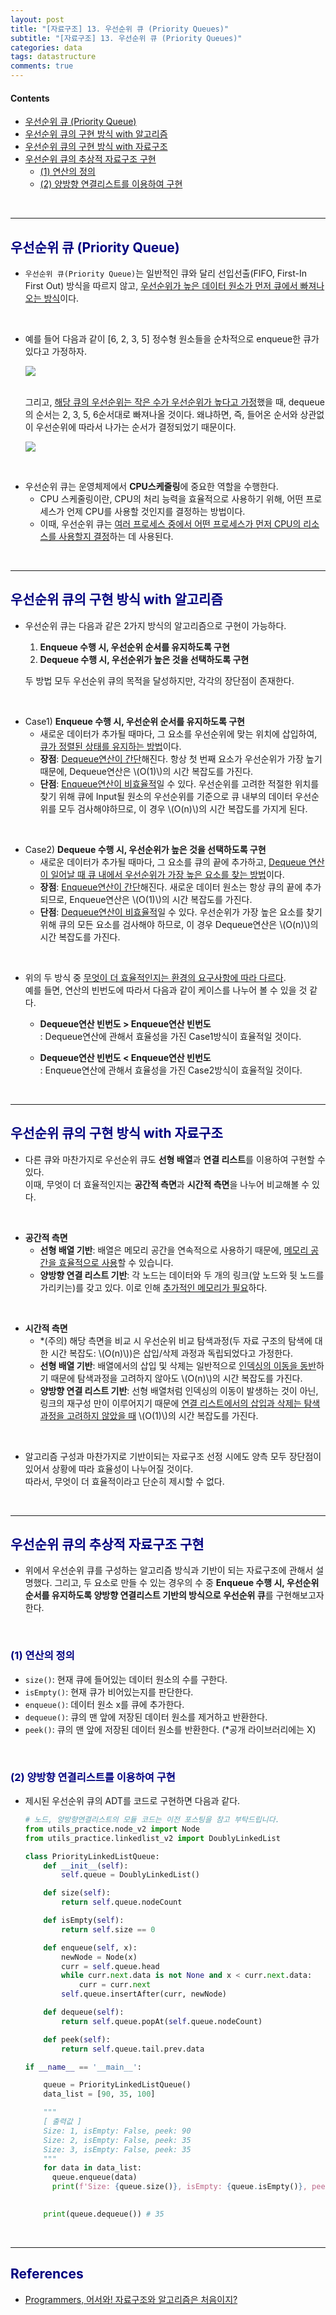 ```yaml
---
layout: post
title: "[자료구조] 13. 우선순위 큐 (Priority Queues)"
subtitle: "[자료구조] 13. 우선순위 큐 (Priority Queues)"
categories: data
tags: datastructure
comments: true
---
```

#### Contents
- [우선순위 큐 (Priority Queue)](#span-stylecolornavy우선순위-큐-priority-queuespan)
- [우선순위 큐의 구현 방식 with 알고리즘](#span-stylecolornavy우선순위-큐의-구현-방식-with-알고리즘span)
- [우선순위 큐의 구현 방식 with 자료구조](#span-stylecolornavy우선순위-큐의-구현-방식-with-자료구조span)
- [우선순위 큐의 추상적 자료구조 구현](#span-stylecolornavy우선순위-큐의-추상적-자료구조-구현span)
  - [(1) 연산의 정의](#span-stylecolornavy1-연산의-정의span)
  - [(2) 양방향 연결리스트를 이용하여 구현](#span-stylecolornavy2-양방향-연결리스트를-이용하여-구현span)

<br>

---

## <span style="color:navy">우선순위 큐 (Priority Queue)<span>

- `우선순위 큐(Priority Queue)`는 일반적인 큐와 달리 선입선출(FIFO, First-In First Out) 방식을 따르지 않고, <u>우선순위가 높은 데이터 원소가 먼저 큐에서 빠져나오는 방식</u>이다.

<br>

- 예를 들어 다음과 같이 [6, 2, 3, 5] 정수형 원소들을 순차적으로 enqueue한 큐가 있다고 가정하자.
    
  [![](https://mermaid.ink/img/eyJjb2RlIjoiICAgIGZsb3djaGFydCBUQlxuICAgIGNsYXNzRGVmIGdyZWVuIGZpbGw6Z3JlZW4sIHN0cm9rZTpibGFjaywgc3Ryb2tlLXdpZHRoOjJweCwgY29sb3I6d2hpdGVcbiAgICBcbiAgICBOb2RlMShcIjZcIilcbiAgICBOb2RlMihcIjJcIilcbiAgICBOb2RlMyhcIjNcIilcbiAgICBOb2RlNChcIjVcIilcbiAgICBcbiAgICBzdWJncmFwaCBcIlF1ZXVlXCJcbiAgICBcdE5vZGUxIC0tLSBOb2RlMiAtLS0gTm9kZTMgLS0tIE5vZGU0XG4gICAgZW5kOyIsIm1lcm1haWQiOnsidGhlbWUiOiJkZWZhdWx0In0sInVwZGF0ZUVkaXRvciI6ZmFsc2V9)](https://mermaid-js.github.io/docs/deprecated-editor/#/edit/eyJjb2RlIjoiICAgIGZsb3djaGFydCBUQlxuICAgIGNsYXNzRGVmIGdyZWVuIGZpbGw6Z3JlZW4sIHN0cm9rZTpibGFjaywgc3Ryb2tlLXdpZHRoOjJweCwgY29sb3I6d2hpdGVcbiAgICBcbiAgICBOb2RlMShcIjZcIilcbiAgICBOb2RlMihcIjJcIilcbiAgICBOb2RlMyhcIjNcIilcbiAgICBOb2RlNChcIjVcIilcbiAgICBcbiAgICBzdWJncmFwaCBcIlF1ZXVlXCJcbiAgICBcdE5vZGUxIC0tLSBOb2RlMiAtLS0gTm9kZTMgLS0tIE5vZGU0XG4gICAgZW5kOyIsIm1lcm1haWQiOnsidGhlbWUiOiJkZWZhdWx0In0sInVwZGF0ZUVkaXRvciI6ZmFsc2V9)
    
  <br>  
  그리고, <u>해당 큐의 우선순위는 작은 수가 우선순위가 높다고 가정</u>했을 때, dequeue의 순서는 2, 3, 5, 6순서대로 빠져나올 것이다. 왜냐하면, 즉, 들어온 순서와 상관없이 우선순위에 따라서 나가는 순서가 결정되었기 때문이다.
    
  [![](https://mermaid.ink/img/eyJjb2RlIjoiICAgIGZsb3djaGFydCBMUlxuICAgIGNsYXNzRGVmIGdyZWVuIGZpbGw6Z3JlZW4sIHN0cm9rZTpibGFjaywgc3Ryb2tlLXdpZHRoOjJweCwgY29sb3I6d2hpdGVcbiAgICBcbiAgICBOb2RlMShcIjZcIilcbiAgICBOb2RlMihcIjJcIilcbiAgICBOb2RlMyhcIjNcIilcbiAgICBOb2RlNChcIjVcIilcbiAgICBcbiAgICBzdWJncmFwaCBcIlF1ZXVlXCJcbiAgICBcdE5vZGUxIC0tLSBOb2RlNFxuICAgIGVuZDtcbiAgICBOb2RlNCAtLT4gTm9kZTMgLS0-IE5vZGUyIiwibWVybWFpZCI6eyJ0aGVtZSI6ImRlZmF1bHQifSwidXBkYXRlRWRpdG9yIjpmYWxzZX0)](https://mermaid-js.github.io/docs/deprecated-editor/#/edit/eyJjb2RlIjoiICAgIGZsb3djaGFydCBMUlxuICAgIGNsYXNzRGVmIGdyZWVuIGZpbGw6Z3JlZW4sIHN0cm9rZTpibGFjaywgc3Ryb2tlLXdpZHRoOjJweCwgY29sb3I6d2hpdGVcbiAgICBcbiAgICBOb2RlMShcIjZcIilcbiAgICBOb2RlMihcIjJcIilcbiAgICBOb2RlMyhcIjNcIilcbiAgICBOb2RlNChcIjVcIilcbiAgICBcbiAgICBzdWJncmFwaCBcIlF1ZXVlXCJcbiAgICBcdE5vZGUxIC0tLSBOb2RlNFxuICAgIGVuZDtcbiAgICBOb2RlNCAtLT4gTm9kZTMgLS0-IE5vZGUyIiwibWVybWFpZCI6eyJ0aGVtZSI6ImRlZmF1bHQifSwidXBkYXRlRWRpdG9yIjpmYWxzZX0)
    

<br>

- 우선순위 큐는 운영체제에서 **CPU스케줄링**에 중요한 역할을 수행한다.
    - CPU 스케줄링이란, CPU의 처리 능력을 효율적으로 사용하기 위해, 어떤 프로세스가 언제 CPU를 사용할 것인지를 결정하는 방법이다.
    - 이때, 우선순위 큐는 <u>여러 프로세스 중에서 어떤 프로세스가 먼저 CPU의 리소스를 사용할지 결정</u>하는 데 사용된다.

<br>

---

## <span style="color:navy">우선순위 큐의 구현 방식 with 알고리즘<span>

- 우선순위 큐는 다음과 같은 2가지 방식의 알고리즘으로 구현이 가능하다.
  1. **Enqueue 수행 시, 우선순위 순서를 유지하도록 구현**
  2. **Dequeue 수행 시, 우선순위가 높은 것을 선택하도록 구현**
  
  두 방법 모두 우선순위 큐의 목적을 달성하지만, 각각의 장단점이 존재한다.
    
<br>

- Case1) **Enqueue 수행 시, 우선순위 순서를 유지하도록 구현**
    - 새로운 데이터가 추가될 때마다, 그  요소를 우선순위에 맞는 위치에 삽입하여, <u>큐가 정렬된 상태를 유지하는 방법</u>이다.
    - **장점**: <u>Dequeue연산이 간단</u>해진다. 항상 첫 번째 요소가 우선순위가 가장 높기 때문에, Dequeue연산은 \\(O(1)\\)의 시간 복잡도를 가진다.
    - **단점**: <u>Enqueue연산이 비효율적</u>일 수 있다. 우선순위를 고려한 적절한 위치를 찾기 위해 큐에 Input될 원소의 우선순위를 기준으로 큐 내부의 데이터 우선순위를 모두 검사해야하므로, 이 경우 \\(O(n)\\)의 시간 복잡도를 가지게 된다.

<br>

- Case2) **Dequeue 수행 시, 우선순위가 높은 것을 선택하도록 구현**
    - 새로운 데이터가 추가될 때마다, 그 요소를 큐의 끝에 추가하고, <u>Dequeue 연산이 일어날 때 큐 내에서 우선순위가 가장 높은 요소를 찾는 방법</u>이다.
    - **장점**: <u>Enqueue연산이 간단</u>해진다. 새로운 데이터 원소는 항상 큐의 끝에 추가되므로, Enqueue연산은 \\(O(1)\\)의 시간 복잡도를 가진다.
    - **단점**: <u>Dequeue연산이 비효율적</u>일 수 있다. 우선순위가 가장 높은 요소를 찾기 위해 큐의 모든 요소를 검사해야 하므로, 이 경우 Dequeue연산은 \\(O(n)\\)의 시간 복잡도를 가진다.

<br>

- 위의 두 방식 중 <u>무엇이 더 효율적인지는 환경의 요구사항에 따라 다르다</u>. <br> 예를 들면, 연산의 빈번도에 따라서 다음과 같이 케이스를 나누어 볼 수 있을 것 같다.
    
    - **Dequeue연산 빈번도 > Enqueue연산 빈번도**<br>
    : Dequeue연산에 관해서 효율성을 가진 Case1방식이 효율적일 것이다.
    
    - **Dequeue연산 빈번도 < Enqueue연산 빈번도**<br>
    : Enqueue연산에 관해서 효율성을 가진 Case2방식이 효율적일 것이다.

<br>

---

## <span style="color:navy">우선순위 큐의 구현 방식 with 자료구조<span>

- 다른 큐와 마찬가지로 우선순위 큐도 **선형 배열**과 **연결 리스트**를 이용하여 구현할 수 있다. <br>이때, 무엇이 더 효율적인지는 **공간적 측면**과 **시간적 측면**을 나누어 비교해볼 수 있다.

<br>

- **공간적 측면**
    - **선형 배열 기반**: 배열은 메모리 공간을 연속적으로 사용하기 때문에, <u>메모리 공간을 효율적으로 사용</u>할 수 있습니다.
    - **양방향 연결 리스트 기반**: 각 노드는 데이터와 두 개의 링크(앞 노드와 뒷 노드를 가리키는)를 갖고 있다. 이로 인해 <u>추가적인 메모리가 필요</u>하다.

<br>
    
- **시간적 측면**
    - *(주의) 해당 측면을 비교 시 우선순위 비교 탐색과정(두 자료 구조의 탐색에 대한 시간 복잡도: \\(O(n)\\))은 삽입/삭제 과정과 독립되었다고 가정한다.
    - **선형 배열 기반**: 배열에서의 삽입 및 삭제는 일반적으로 <u>인덱싱의 이동을 동반</u>하기 때문에 탐색과정을 고려하지 않아도 \\(O(n)\\)의 시간 복잡도를 가진다.
    - **양방향 연결 리스트 기반**: 선형 배열처럼 인덱싱의 이동이 발생하는 것이 아닌, 링크의 재구성 만이 이루어지기 때문에 <u>연결 리스트에서의 삽입과 삭제는 탐색과정을 고려하지 않았을 때</u> \\(O(1)\\)의 시간 복잡도를 가진다.

<br>

- 알고리즘 구성과 마찬가지로 기반이되는 자료구조 선정 시에도 양측 모두 장단점이 있어서 상황에 따라 효율성이 나누어질 것이다. <br>따라서, 무엇이 더 효율적이라고 단순히 제시할 수 없다.

<br>

---

## <span style="color:navy">우선순위 큐의 추상적 자료구조 구현<span>

- 위에서 우선순위 큐를 구성하는 알고리즘 방식과 기반이 되는 자료구조에 관해서 설명했다. 그리고, 두 요소로 만들 수 있는 경우의 수 중  **Enqueue 수행 시, 우선순위 순서를 유지하도록 양방향 연결리스트 기반의 방식으로 우선순위 큐**를 구현해보고자 한다.

<br>

### <span style="color:navy">(1) 연산의 정의<span>

- `size()`: 현재 큐에 들어있는 데이터 원소의 수를 구한다.
- `isEmpty()`: 현재 큐가 비어있는지를 판단한다.
- `enqueue()`: 데이터 원소 x를 큐에 추가한다.
- `dequeue()`: 큐의 맨 앞에 저장된 데이터 원소를 제거하고 반환한다.
- `peek()`: 큐의 맨 앞에 저장된 데이터 원소를 반환한다. (*공개 라이브러리에는 X)

<br>

### <span style="color:navy">(2) 양방향 연결리스트를 이용하여 구현<span>

- 제시된 우선순위 큐의 ADT를 코드로 구현하면 다음과 같다.
  ```python
  # 노드, 양방향연결리스트의 모듈 코드는 이전 포스팅을 참고 부탁드립니다.
  from utils_practice.node_v2 import Node
  from utils_practice.linkedlist_v2 import DoublyLinkedList
  
  class PriorityLinkedListQueue:
      def __init__(self):
          self.queue = DoublyLinkedList()
  
      def size(self):
          return self.queue.nodeCount
  
      def isEmpty(self):
          return self.size == 0
  
      def enqueue(self, x):
          newNode = Node(x)
          curr = self.queue.head
          while curr.next.data is not None and x < curr.next.data:
              curr = curr.next
          self.queue.insertAfter(curr, newNode)
  
      def dequeue(self):
          return self.queue.popAt(self.queue.nodeCount)
  
      def peek(self):
          return self.queue.tail.prev.data
  
  if __name__ == '__main__':
  
      queue = PriorityLinkedListQueue()
      data_list = [90, 35, 100]

      """
      [ 출력값 ]
      Size: 1, isEmpty: False, peek: 90  
      Size: 2, isEmpty: False, peek: 35
      Size: 3, isEmpty: False, peek: 35
      """      
      for data in data_list:
        queue.enqueue(data)
        print(f'Size: {queue.size()}, isEmpty: {queue.isEmpty()}, peek: {queue.peek()}')
            
  
      print(queue.dequeue()) # 35
  ```

<br>

---

## <span style="color:navy">References<span>
- [Programmers, 어서와! 자료구조와 알고리즘은 처음이지?](https://school.programmers.co.kr/learn/courses/57/57-%EC%96%B4%EC%84%9C%EC%99%80-%EC%9E%90%EB%A3%8C%EA%B5%AC%EC%A1%B0%EC%99%80-%EC%95%8C%EA%B3%A0%EB%A6%AC%EC%A6%98%EC%9D%80-%EC%B2%98%EC%9D%8C%EC%9D%B4%EC%A7%80)